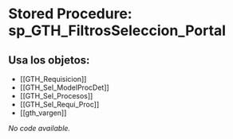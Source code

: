 # Stored Procedure: sp_GTH_FiltrosSeleccion_Portal

## Usa los objetos:
- [[GTH_Requisicion]]
- [[GTH_Sel_ModelProcDet]]
- [[GTH_Sel_Procesos]]
- [[GTH_Sel_Requi_Proc]]
- [[gth_vargen]]

*No code available.*
